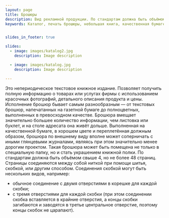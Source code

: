 ```yaml
---
layout: page
title: Брошюры
description: Вид рекламной продукции. По стандартам должна быть объёмом свыше 4, но не более 48 страниц. 
keywords: Каталог, печать брошюры, небольшая книга, качественная бумаге, проэкт, издание, стандарты, газетная бумага.


slides_in_footer: true

slides:
  - image: images/katalog2.jpg
    description: Image description

  - image: images/katalog.jpg
    description: Image description

---
```


Это непериодическое текстовое книжное издание. Позволяет получить полную информацию о товарах или услугах фирмы с использованием красочных фотографий, детального описания продукта и цены. Исполнение брошюр бывает самым разнообразным — от текстовых брошюр, напечатанных на газетной бумаге до полноцветных, выполненных в превосходном качестве. Брошюра вмещает значительно большее количество информации, чем листовка или буклет, и на столе адресата она живёт дольше. Выполненная на качественной бумаге, в хорошем цвете и переплетённая должным образом, брошюра по внешнему виду вполне может соперничать с иными глянцевыми журналами, являясь при этом значительно менее дорогим проектом. Такая брошюра может быть помещена не только в специальную папку, но и стать украшением книжной полки. 
По стандартам должна быть объёмом свыше 4, но не более 48 страниц. Страницы соединяются между собой ниткой при помощи шитья, скобкой, или другим способом. Соединения скобкой могут быть нескольких видов, например:  

 - обычное соединение с двумя отверстиями в корешке для каждой скобки; 
 - с тремя отверстиями для каждой скобки (при этом соединении скобка вставляется в крайние отверстия, а концы скобки загибаются и заводятся в третье центральное отверстие, поэтому концы скобок не царапают).
 




 
